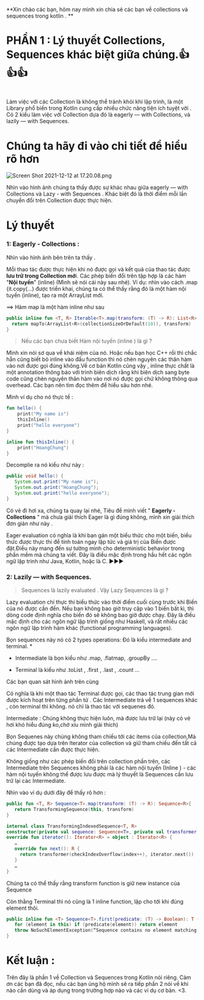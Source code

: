 **Xin chào các bạn, hôm nay mình xin chia sẻ các bạn về collections và sequences trong kotlin . **

# PHẦN 1 : Lý thuyết Collections, Sequences khác biệt giữa chúng.👍👍👍
# 
Làm việc với các Collection là không thể tránh khỏi khi lập trình, là một Library phổ biến trong Kotlin cung cấp nhiều chức năng tiện ích tuyệt vời .
Có 2 kiểu làm việc với Collection dựa đó là eagerly — with Collections, và lazily — with Sequences.

# Chúng ta hãy đi vào chi tiết để hiểu rõ hơn 

![Screen Shot 2021-12-12 at 17.20.08.png](https://images.viblo.asia/2933af19-dc26-47a2-ae5c-440ad594c3af.png)

Nhìn vào hình ảnh chúng ta thấy được sự khác nhau giữa eagerly — with Collections và Lazy - with Sequences . Khác biệt đó là thời điểm mỗi lần chuyển đổi trên Collection được thực hiện.
# Lý thuyết

### 1: Eagerly - Collections : 

Nhìn vào hỉnh ảnh bên trên ta thấy .

Mỗi thao tác được thực hiện khi nó được gọi và kết quả của thao tác được **lưu trữ trong Collection mớ**i. Các phép biến đổi trên tập hợp là các hàm "**Nội tuyến**" (inline)  (Mình sẽ nói cái này sau nhé). Ví dụ: nhìn vào cách .map {it.copy(...) được triển khai, chúng ta có thể thấy rằng đó là một hàm nội tuyến (inline), tạo ra một ArrayList mới.

==> Hàm map là một hàm inline như sau

```kotlin
public inline fun <T, R> Iterable<T>.map(transform: (T) -> R): List<R> {
  return mapTo(ArrayList<R>(collectionSizeOrDefault(10)), transform)
}
```
>  Nếu các bạn chưa biết Hàm nội tuyến (inline ) là gì ? 

Mình xin nói sơ qua về khái niệm của nó. Hoặc nếu bạn học C++ rồi thì chắc hẵn cũng biết bỏ inline vào đầu function thì nó chèn nguyên các thân hàm vào nơi được gọi đúng không.Về cơ bản Kotlin cũng vậy , inline thực chất là một annotation thông báo với trình biên dịch rằng khi biên dịch sang byte code cũng chèn nguyên thân hàm vào nơi nó được gọi chứ không thông qua overhead. Các bạn nên tìm đọc thêm để hiểu sâu hơn nhé.  

Mình ví dụ cho nó thực tế : 
```kotlin
fun hello() {
    print("My name is")
    thisInline()
    print("hello everyone")
}

inline fun thisInline() {
    print("HoangChung")
}
```

Decomplie ra nó kiểu như này :

```java 
public void hello() {
   System.out.print("My name is");
   System.out.print("HoangChung");
   System.out.print("hello everyone");
}
```
Có vẻ đi hơi xa, chúng ta quay lại nhé, Tiêu đề mình viết " **Eagerly - Collections** " mà chưa giải thích Eager là gì đúng không, mình xin giải thích đơn giản như này .

Eager evaluation có nghĩa là khi bạn gán một biểu thức cho một biến, biểu thức được thực thi để tính toán ngay lập tức và giá trị của Biến được đặt.Điều này mang đến sự tường mình cho deterministic behavior trong phần mềm mà chúng ta viết. Đây là điều mặc định trong hầu hết các ngôn ngữ lập trình như Java, Kotlin, hoặc là C.  ▶️▶️▶️

### 2: Lazily — with Sequences.

> Sequences là lazily evaluated . Vậy Lazy Sequences là gì ? 

Lazy evaluation chỉ thực thi biểu thức vào thời điểm cuối cùng trước khi Biến của nó được cần đến. Nếu bạn không bao giờ truy cập vào 1 biến bất kì, thì dòng code định nghĩa cho biến đó sẽ không bao giờ được chạy. Đây là điều mặc định cho các ngôn ngữ lập trình giống như Haskell, và rất nhiều các ngôn ngữ lập trình hàm khác (functional programming languages).

Bọn sequences này nó có 2 types operations: Đó là kiểu intermediate and terminal.
* 
* Intermediate là bọn kiểu như .map, .flatmap, .groupBy ....

* Terminal là kiểu như .toList , .first , .last , .count ...

Các bạn quan sát hình ảnh trên cùng 

Có nghĩa là khi một thao tác Terminal được gọi, các thao tác trung gian mới được kích hoạt trên từng phần tử . Các Intermediate trả về 1 sequences khác , còn terminal thì không. nó chỉ là thao tác với sequenes đó. 

Intermediate : Chúng không thực hiện luôn, mà được lưu trữ lại  (này có vẻ hơi khó hiểu đúng ko,chờ xíu mình giải thích)

Bọn Sequenes này chúng không tham chiếu tới các items của collection,Mà chúng được tạo dựa trên Iterator của collection và giữ tham chiếu đến tất cả các Intermediate cần được thực hiện.

Không giống như các phép biến đổi trên collection phần trên, các Intermediate trên Sequences không phải là các hàm nội tuyến (Inline ) - các hàm nội tuyến không thể được lưu được mà lý thuyết là Sequences cần lưu trữ lại các Intermediate. 

Nhìn vào ví dụ dưới đây để thấy rõ hơn :

```kotlin
public fun <T, R> Sequence<T>.map(transform: (T) -> R): Sequence<R>{      
   return TransformingSequence(this, transform)
}
```

```kotlin
internal class TransformingIndexedSequence<T, R> 
constructor(private val sequence: Sequence<T>, private val transformer: (Int, T) -> R) : Sequence<R> {
override fun iterator(): Iterator<R> = object : Iterator<R> {
   …
   override fun next(): R {
     return transformer(checkIndexOverflow(index++), iterator.next())
   }
   …
}
```
Chúng ta có thể thấy rằng  transform function is giữ  new instance của Sequence

Còn thằng Terminal thì nó cũng là 1 inline function, lặp cho tới khi đúng element thôi.

```kotlin
public inline fun <T> Sequence<T>.first(predicate: (T) -> Boolean): T {
   for (element in this) if (predicate(element)) return element
   throw NoSuchElementException(“Sequence contains no element matching the predicate.”)
}
```

# Kết luận : 
Trên đây là phần 1 về Collection và Sequences trong Kotlin nói riêng. Cảm ơn các bạn đã đọc, nếu các bạn ủng hộ mình sẽ ra tiếp phần 2 nói về khi nào cần dùng và áp dụng trong trường hợp nào và các ví dụ cơ bản. <3.